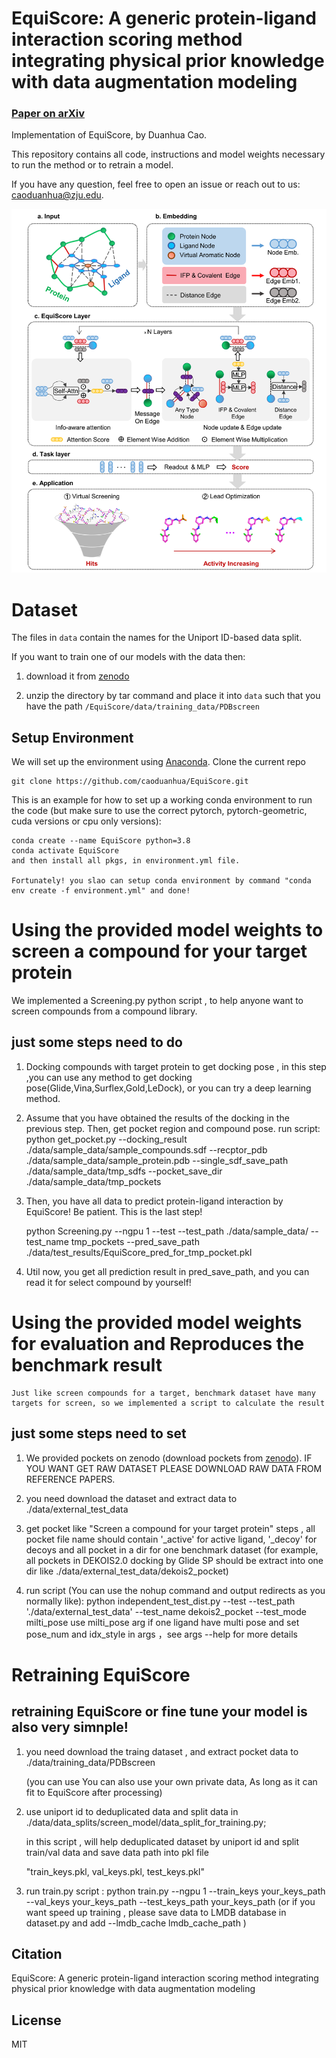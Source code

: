 # EquiScore: A generic protein-ligand interaction scoring method integrating physical prior knowledge with data augmentation modeling

### [Paper on arXiv](https://arxiv.org/abs/2210.01776)

Implementation of EquiScore, by Duanhua Cao.

This repository contains all code, instructions and model weights necessary to run the method or to retrain a model.

If you have any question, feel free to open an issue or reach out to us: [caoduanhua@zju.edu](caodh@zju.edu).

![Alt Text](./figs/model_framework.png)

# Dataset

The files in `data` contain the names for the Uniport ID-based data split.

If you want to train one of our models with the data then:

1. download it from [zenodo]() 

2. unzip the directory by tar command and place it into `data` such that you have the path `/EquiScore/data/training_data/PDBscreen`

## Setup Environment

We will set up the environment using [Anaconda](https://docs.anaconda.com/anaconda/install/index.html). Clone the
current repo

    git clone https://github.com/caoduanhua/EquiScore.git

This is an example for how to set up a working conda environment to run the code (but make sure to use the correct pytorch, pytorch-geometric, cuda versions or cpu only versions):

    conda create --name EquiScore python=3.8
    conda activate EquiScore
    and then install all pkgs, in environment.yml file.

    Fortunately! you slao can setup conda environment by command "conda env create -f environment.yml" and done!

# Using the provided model weights to screen a compound for your target protein

We implemented a Screening.py python script , to help anyone want to screen compounds from a compound library.

## just some steps need to do

1. Docking compounds with target protein to get docking pose , in this step ,you can use any method to get docking pose(Glide,Vina,Surflex,Gold,LeDock), or you can try a deep learning method.

2. Assume that you have obtained the results of the docking in the previous step. Then, get pocket region and compound pose.
   run script:
   python get_pocket.py --docking_result ./data/sample_data/sample_compounds.sdf --recptor_pdb ./data/sample_data/sample_protein.pdb --single_sdf_save_path ./data/sample_data/tmp_sdfs --pocket_save_dir ./data/sample_data/tmp_pockets

3. Then, you have all data to predict protein-ligand interaction by EquiScore! Be patient. This is the last step!

   python Screening.py --ngpu 1 --test --test_path ./data/sample_data/ --test_name tmp_pockets --pred_save_path  ./data/test_results/EquiScore_pred_for_tmp_pocket.pkl

4. Util now, you get all prediction result in pred_save_path, and you can read it for select compound by yourself!

# Using the provided model weights for evaluation and Reproduces the benchmark result

    Just like screen compounds for a target, benchmark dataset have many targets for screen, so we implemented a script to calculate the result

## just some steps need to set

1. We provided pockets on zenodo (download pockets from [zenodo]()). IF YOU WANT GET RAW DATASET PLEASE DOWNLOAD RAW DATA FROM REFERENCE PAPERS.

1. you need download the dataset and extract data to ./data/external_test_data

2. get pocket like "Screen a compound for your target protein" steps , all pocket file name should contain '_active' for active ligand, '_decoy' for decoys and  all pocket in a dir for one benchmark dataset (for example, all pockets in DEKOIS2.0 docking by Glide SP should be extract into one dir like ./data/external_test_data/dekois2_pocket)

3. run script (You can use the nohup command and output redirects as you normally like):
   python independent_test_dist.py --test --test_path './data/external_test_data' --test_name dekois2_pocket --test_mode milti_pose
    use milti_pose arg if one ligand have multi pose and set pose_num and idx_style in args ，see args --help for more details 

# Retraining EquiScore
## retraining EquiScore or fine tune your model is also very simnple!

1. you need download the traing dataset , and extract pocket data to ./data/training_data/PDBscreen

   (you can use You can also use your own private data, As long as it can fit to EquiScore after processing)

2. use uniport id to deduplicated data and split data in ./data/data_splits/screen_model/data_split_for_training.py;

   in this script , will help deduplicated dataset by uniport id and split train/val data and save data path into pkl file
   
   "train_keys.pkl, val_keys.pkl, test_keys.pkl"

3. run train.py script : python train.py --ngpu 1 --train_keys your_keys_path --val_keys your_keys_path --test_keys_path your_keys_path (or if you want speed up training , please save data to LMDB database in dataset.py and add --lmdb_cache lmdb_cache_path )

## Citation
   EquiScore: A generic protein-ligand interaction scoring method integrating physical prior knowledge with data augmentation modeling
## License
MIT
